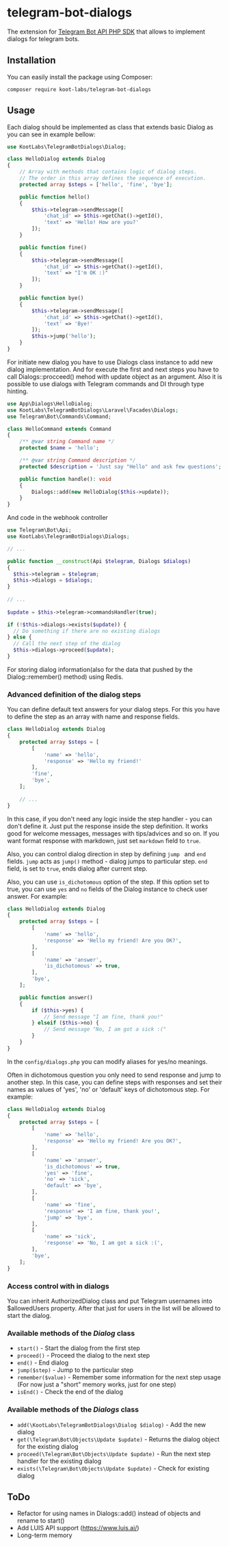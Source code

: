 # telegram-bot-dialogs
The extension for [Telegram Bot API PHP SDK](https://github.com/irazasyed/telegram-bot-sdk) that allows to implement dialogs for telegram bots.

## Installation
You can easily install the package using Composer:

```shell
composer require koot-labs/telegram-bot-dialogs
```


## Usage

Each dialog should be implemented as class that extends basic Dialog as you can see in example bellow:

```php
use KootLabs\TelegramBotDialogs\Dialog;

class HelloDialog extends Dialog
{
    // Array with methods that contains logic of dialog steps.
    // The order in this array defines the sequence of execution.
    protected array $steps = ['hello', 'fine', 'bye'];

    public function hello()
    {
        $this->telegram->sendMessage([
            'chat_id' => $this->getChat()->getId(),
            'text' => 'Hello! How are you?'
        ]);
    }

    public function fine()
    {
        $this->telegram->sendMessage([
            'chat_id' => $this->getChat()->getId(),
            'text' => "I'm OK :)"
        ]);
    }

    public function bye()
    {
        $this->telegram->sendMessage([
            'chat_id' => $this->getChat()->getId(),
            'text' => 'Bye!'
        ]);
        $this->jump('hello');
    }
}
```

For initiate new dialog you have to use Dialogs class instance to add new dialog implementation. And for execute the first and next steps you have to call Dialogs::procceed() mehod with update object as an argument. Also it is possible to use dialogs with Telegram commands and DI through type hinting.

```php
use App\Dialogs\HelloDialog;
use KootLabs\TelegramBotDialogs\Laravel\Facades\Dialogs;
use Telegram\Bot\Commands\Command;

class HelloCommand extends Command
{
    /** @var string Command name */
    protected $name = 'hello';

    /** @var string Command description */
    protected $description = 'Just say "Hello" and ask few questions';

    public function handle(): void
    {
        Dialogs::add(new HelloDialog($this->update));
    }
}
```
And code in the webhook controller
```php
use Telegram\Bot\Api;
use KootLabs\TelegramBotDialogs\Dialogs;

// ...

public function __construct(Api $telegram, Dialogs $dialogs)
{
  $this->telegram = $telegram;
  $this->dialogs = $dialogs;
}
    
// ...
    
$update = $this->telegram->commandsHandler(true);

if (!$this->dialogs->exists($update)) {
  // Do something if there are no existing dialogs
} else {
  // Call the next step of the dialog
  $this->dialogs->proceed($update);
}
```
For storing dialog information(also for the data that pushed by the Dialog::remember() method) using Redis.

### Advanced definition of the dialog steps
You can define default text answers for your dialog steps. For this you have to define the step as an array with name and response fields.

```php
class HelloDialog extends Dialog
{
    protected array $steps = [
        [
            'name' => 'hello',
            'response' => 'Hello my friend!'
        ],
        'fine',
        'bye',
    ];
    
    // ...
}
```
In this case, if you don't need any logic inside the step handler - you can don't define it. Just put the response inside the step definition. It works good for welcome messages, messages with tips/advices and so on. If you want format response with markdown, just set `markdown` field to `true`.

Also, you can control dialog direction in step by defining `jump ` and `end` fields. `jump` acts as `jump()` method - dialog jumps to particular step. `end` field, is set to `true`, ends dialog after current step.

Also, you can use `is_dichotomous` option of the step. If this option set to true, you can use `yes` and `no` fields of the Dialog instance to check user answer. For example:
```php
class HelloDialog extends Dialog
{
    protected array $steps = [
        [
            'name' => 'hello',
            'response' => 'Hello my friend! Are you OK?',
        ],
        [
            'name' => 'answer',
            'is_dichotomous' => true,
        ],
        'bye',
    ];

    public function answer()
    {
        if ($this->yes) {
            // Send message "I am fine, thank you!"
        } elseif ($this->no) {
            // Send message "No, I am got a sick :("
        }
    }
}
```
In the `config/dialogs.php` you can modify aliases for yes/no meanings.

Often in dichotomous question you only need to send response and jump to another step. In this case, you can define steps with responses and set their names as values of 'yes', 'no' or 'default' keys of dichotomous step. For example:
 
```php
class HelloDialog extends Dialog
{
    protected array $steps = [
        [
            'name' => 'hello',
            'response' => 'Hello my friend! Are you OK?',
        ],
        [
            'name' => 'answer',
            'is_dichotomous' => true,
            'yes' => 'fine',
            'no' => 'sick',
            'default' => 'bye',
        ],
        [
            'name' => 'fine',
            'response' => 'I am fine, thank you!',
            'jump' => 'bye',
        ],
        [
            'name' => 'sick',
            'response' => 'No, I am got a sick :(',
        ],
        'bye',
    ];
}
```


### Access control with in dialogs
You can inherit AuthorizedDialog class and put Telegram usernames into $allowedUsers property. After that just for users in the list will be allowed to start the dialog.

### Available methods of the _Dialog_ class

- `start()` - Start the dialog from the first step
- `proceed()` - Proceed the dialog to the next step
- `end()` - End dialog
- `jump($step)` - Jump to the particular step
- `remember($value)` - Remember some information for the next step usage (For now just a "short" memory works, just for one step)
- `isEnd()` - Check the end of the dialog

### Available methods of the _Dialogs_ class
- `add(\KootLabs\TelegramBotDialogs\Dialog $dialog)` - Add the new dialog
- `get(\Telegram\Bot\Objects\Update $update)` - Returns the dialog object for the existing dialog
- `proceed(\Telegram\Bot\Objects\Update $update)` - Run the next step handler for the existing dialog
- `exists(\Telegram\Bot\Objects\Update $update)` - Check for existing dialog


## ToDo
- Refactor for using names in Dialogs::add() instead of objects and rename to start()
- Add LUIS API support (https://www.luis.ai/)
- Long-term memory
